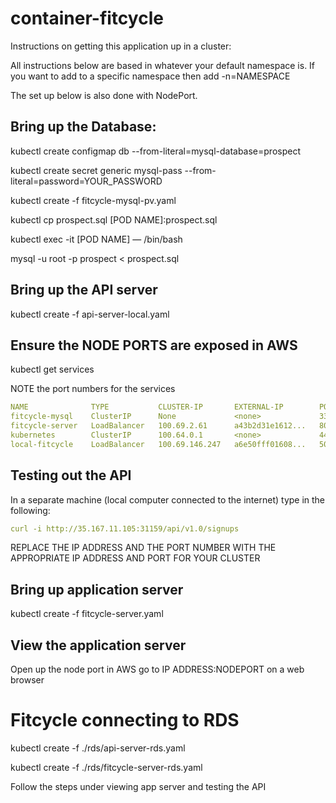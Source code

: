 # container-fitcycle

Instructions on getting this application up in a cluster:

All instructions below are based in whatever your default namespace is. If you want to add to a specific namespace then add -n=NAMESPACE

The set up below is also done with NodePort. 

## Bring up the Database:

kubectl create configmap db --from-literal=mysql-database=prospect

kubectl create secret generic mysql-pass --from-literal=password=YOUR_PASSWORD

kubectl create -f fitcycle-mysql-pv.yaml

kubectl cp prospect.sql [POD NAME]:prospect.sql

kubectl exec -it [POD NAME] — /bin/bash

mysql -u root -p prospect < prospect.sql

## Bring up the API server

kubectl create -f api-server-local.yaml

## Ensure the NODE PORTS are exposed in AWS

kubectl get services

NOTE the port numbers for the services

```yaml
NAME              TYPE           CLUSTER-IP       EXTERNAL-IP        PORT(S)          AGE
fitcycle-mysql    ClusterIP      None             <none>             3306/TCP         20d
fitcycle-server   LoadBalancer   100.69.2.61      a43b2d31e1612...   8000:31553/TCP   7d
kubernetes        ClusterIP      100.64.0.1       <none>             443/TCP          80d
local-fitcycle    LoadBalancer   100.69.146.247   a6e50fff01608...   5000:31159/TCP   7d
```

## Testing out the API

In a separate machine (local computer connected to the internet) type in the following:

```yaml
curl -i http://35.167.11.105:31159/api/v1.0/signups
```

REPLACE THE IP ADDRESS AND THE PORT NUMBER WITH THE APPROPRIATE IP ADDRESS AND PORT FOR YOUR CLUSTER 

## Bring up application server

kubectl create -f fitcycle-server.yaml

## View the application server

Open up the node port in AWS
go to IP ADDRESS:NODEPORT on a web browser

# Fitcycle connecting to RDS

kubectl create -f ./rds/api-server-rds.yaml

kubectl create -f ./rds/fitcycle-server-rds.yaml

Follow the steps under viewing app server and testing the API


